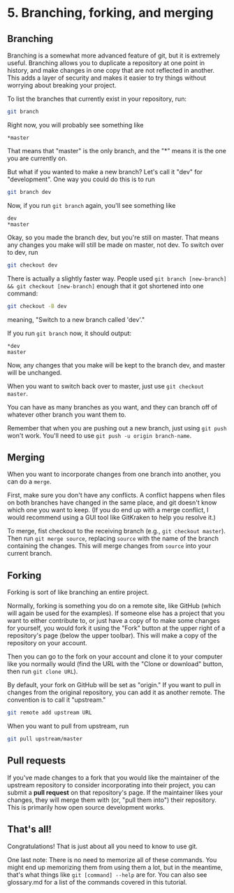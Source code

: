 # 5. Branching, forking, and merging

## Branching

Branching is a somewhat more advanced feature of git, but it is extremely useful. Branching allows you to duplicate a repository at one point in history, and
make changes in one copy that are not reflected in another. This adds a layer of security and makes it easier to try things without worrying about breaking
your project.

To list the branches that currently exist in your repository, run:

```sh
git branch
```

Right now, you will probably see something like

```
*master
```

That means that "master" is the only branch, and the "\*" means it is the one you are currently on.

But what if you wanted to make a new branch? Let's call it "dev" for "development". One way you could do this is to run

```sh
git branch dev
```

Now, if you run `git branch` again, you'll see something like

```
dev
*master
```

Okay, so you made the branch dev, but you're still on master. That means any changes you make will still be made on master, not dev. To switch over to dev, run

```sh
git checkout dev
```

There is actually a slightly faster way. People used `git branch [new-branch] && git checkout [new-branch]` enough that it got shortened into one command:

```sh
git checkout -B dev
```

meaning, "Switch to a new branch called 'dev'."

If you run `git branch` now, it should output:

```
*dev
master
```

Now, any changes that you make will be kept to the branch dev, and master will be unchanged.

When you want to switch back over to master, just use `git checkout master`.

You can have as many branches as you want, and they can branch off of whatever other branch you want them to.

Remember that when you are pushing out a new branch, just using `git push` won't work. You'll need to use `git push -u origin branch-name`.

## Merging

When you want to incorporate changes from one branch into another, you can do a `merge`.

First, make sure you don't have any conflicts. A conflict happens when files on both branches have changed in the same place, and git doesn't know which one
you want to keep. (If you do end up with a merge conflict, I would recommend using a GUI tool like GitKraken to help you resolve it.)

To merge, fist checkout to the receiving branch (e.g., `git checkout master`). Then run `git merge source`, replacing `source` with the name of the branch
containing the changes. This will merge changes from `source` into your current branch.

## Forking

Forking is sort of like branching an entire project.

Normally, forking is something you do on a remote site, like GitHub (which will again be used for the examples). If someone else has a project that you want to
either contribute to, or just have a copy of to make some changes for yourself, you would fork it using the "Fork" button at the upper right of a repository's
page (below the upper toolbar). This will make a copy of the repository on your account.

Then you can go to the fork on your account and clone it to your computer like you normally would (find the URL with the "Clone or download" button, then run
`git clone URL`).

By default, your fork on GitHub will be set as "origin." If you want to pull in changes from the original repository, you can add it as another remote. The
convention is to call it "upstream."


```sh
git remote add upstream URL
```

When you want to pull from upstream, run

```sh
git pull upstream/master
```

## Pull requests

If you've made changes to a fork that you would like the maintainer of the upstream repository to consider incorporating into their project, you can submit a
**pull request** on that repository's page. If the maintainer likes your changes, they will merge them with (or, "pull them into") their repository. This is
primarily how open source development works.

## That's all!

Congratulations! That is just about all you need to know to use git.

One last note: There is no need to memorize all of these commands. You might end up memorizing them from using them a lot, but in the meantime, that's what
things like `git [command] --help` are for. You can also see glossary.md for a list of the commands covered in this tutorial.
